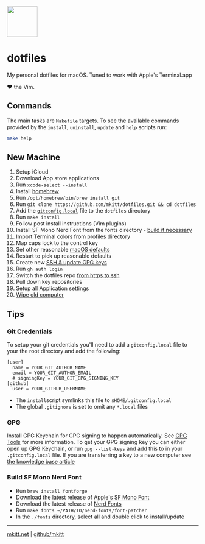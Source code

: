 <img src="https://mkitt.net/apple-touch-icon.png" width="80px" height="80px" />

# dotfiles

My personal dotfiles for macOS. Tuned to work with Apple's Terminal.app

&hearts; the Vim.

## Commands

The main tasks are `Makefile` targets. To see the available commands provided by
the `install`, `uninstall`, `update` and `help` scripts run:

```sh
make help
```

## New Machine

1. Setup iCloud
1. Download App store applications
1. Run `xcode-select --install`
1. Install [homebrew][homebrew]
1. Run `/opt/homebrew/bin/brew install git`
1. Run `git clone https://github.com/mkitt/dotfiles.git && cd dotfiles`
1. Add the [`gitconfig.local`](#git-credentials) file to the `dotfiles` directory
1. Run `make install`
1. Follow post install instructions (Vim plugins)
1. Install SF Mono Nerd Font from the fonts directory - [build if necessary](#build-sf-mono-nerd-font)
1. Import Terminal colors from profiles directory
1. Map caps lock to the control key
1. Set other reasonable [macOS defaults][macos_defaults]
1. Restart to pick up reasonable defaults
1. Create new [SSH & update GPG keys][gh-ssh-gpg]
1. Run `gh auth login`
1. Switch the dotfiles repo [from https to ssh][git-remotes]
1. Pull down key repositories
1. Setup all Application settings
1. [Wipe old computer][wipe]

## Tips

### Git Credentials

To setup your git credentials you'll need to add a `gitconfig.local` file to
your the root directory and add the following:

```
[user]
  name = YOUR_GIT_AUTHOR_NAME
  email = YOUR_GIT_AUTHOR_EMAIL
  # signingKey = YOUR_GIT_GPG_SIGNING_KEY
[github]
  user = YOUR_GITHUB_USERNAME
```

- The `install`script symlinks this file to `$HOME/.gitconfig.local`
- The global `.gitignore` is set to omit any `*.local` files

### GPG

Install GPG Keychain for GPG signing to happen automatically. See [GPG
Tools][gpg_tools] for more information. To get your GPG signing key you can
either open up GPG Keychain, or run `gpg --list-keys` and add this to in your
`.gitconfig.local` file. If you are transferring a key to a new computer
see [the knowledge base article][gpg_transfer]

### Build SF Mono Nerd Font

- Run `brew install fontforge`
- Download the latest release of [Apple's SF Mono Font][applesfmono]
- Download the latest release of [Nerd Fonts][nerdfonts]
- Run `make fonts ~/PATH/TO/nerd-fonts/font-patcher`
- In the `./fonts` directory, select all and double click to install/update

---

[mkitt.net][mkitt.net] | [github/mkitt][github]

<!-- Markdown Links! -->

[applesfmono]: https://developer.apple.com/fonts/ "apple sf mono"
[gh-ssh-gpg]: https://github.com/settings/keys
[git-remotes]: https://help.github.com/en/github/using-git/changing-a-remotes-url#switching-remote-urls-from-https-to-ssh
[github]: https://github.com/mkitt "github.com/mkitt"
[gpg_tools]: https://gpgtools.org/ "gpg tools"
[gpg_transfer]: https://gpgtools.tenderapp.com/kb/gpg-keychain-faq/backup-or-transfer-your-keys "transfer gpg"
[homebrew]: https://brew.sh "homebrew's home"
[macos_defaults]: http://mths.be/macos "macos defaults"
[mkitt.net]: https://mkitt.net "🏔"
[nerdfonts]: https://github.com/ryanoasis/nerd-fonts "nerd fonts"
[wipe]: https://support.apple.com/en-us/HT201065 "wipe"
